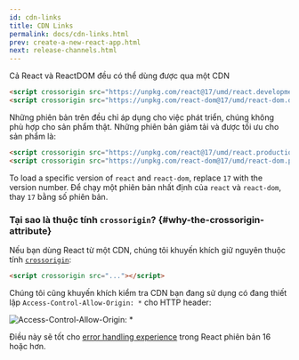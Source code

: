 ```yaml
---
id: cdn-links
title: CDN Links
permalink: docs/cdn-links.html
prev: create-a-new-react-app.html
next: release-channels.html
---
```


Cả React và ReactDOM đều có thể dùng được qua một CDN

```html
<script crossorigin src="https://unpkg.com/react@17/umd/react.development.js"></script>
<script crossorigin src="https://unpkg.com/react-dom@17/umd/react-dom.development.js"></script>
```

Những phiên bản trên đều chỉ áp dụng cho việc phát triển, chúng không phù hợp cho sản phẩm thật. Những phiên bản giảm tải và được tối ưu cho sản phẩm là:

```html
<script crossorigin src="https://unpkg.com/react@17/umd/react.production.min.js"></script>
<script crossorigin src="https://unpkg.com/react-dom@17/umd/react-dom.production.min.js"></script>
```

To load a specific version of `react` and `react-dom`, replace `17` with the version number.
Để chạy một phiên bản nhất định của `react` và `react-dom`, thay `17` bằng số phiên bản.

### Tại sao là thuộc tính `crossorigin`? {#why-the-crossorigin-attribute}

Nếu bạn dùng React từ một CDN, chúng tôi khuyến khích giữ nguyên thuộc tính [`crossorigin`](https://developer.mozilla.org/en-US/docs/Web/HTML/CORS_settings_attributes):

```html
<script crossorigin src="..."></script>
```

Chúng tôi cũng khuyến khích kiểm tra CDN bạn đang sử dụng có đang thiết lập `Access-Control-Allow-Origin: *` cho HTTP header:

![Access-Control-Allow-Origin: *](../images/docs/cdn-cors-header.png)

Điều này sẽ tốt cho [error handling experience](/blog/2017/07/26/error-handling-in-react-16.html) trong React phiên bản 16 hoặc hơn.